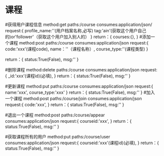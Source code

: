 # 课程

#获得用户课程信息
method:get
paths:/course
consumes:application/json/
request:{
    profile_name:''(用户档案名称,必写)
    tag:'ain'(获取这个用户自己的)or'follower'（获取这个用户加入别人的）
}
return：{
    courses:{},
}
#添加一个课程
method:post
paths:/course
consumes:application/json
request:{
    code:'xxx'(课程code),
    name：''（课程名称）,
    course_type:''(课程类型)
}

return：{
    status:True(False),
    msg:''
}

#删除课程
method:delete
paths:/course
consumes:application/json
request:{
    _id:'xxx'(课程id)(必填),
}
return：{
    status:True(False),
    msg:''
}

#更新课程
method:put
paths:/course
consumes:application/json
request:{
    name:'xxx',
    course_type:'xxx'
}
return：{
    status:True(False),
    msg:''
}
#加入一个课程
method:post
paths:/course/join
consumes:application/json
request:{
    code:'xxx',
}
return：{
    status:True(False),
    msg:''
}

#退出一个课程
method:post
paths:/course/appear
consumes:application/json
request:{
    courseid:'xxx',
}
return：{
    status:True(False),
    msg:''
}

#获取课程所有的用户
method:put
paths:/course/user
consumes:application/json
request:{
    courseid:'xxx'(课程id)(必填),
}
return：{
    status:True(False),
    msg:''
}